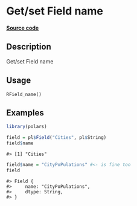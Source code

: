 
# Get/set Field name

[**Source code**](https://github.com/pola-rs/r-polars/tree/main/R/Field.R#L79)

## Description

Get/set Field name

## Usage

<pre><code class='language-R'>RField_name()
</code></pre>

## Examples

``` r
library(polars)

field = pl$Field("Cities", pl$String)
field$name
```

    #> [1] "Cities"

``` r
field$name = "CityPoPulations" #<- is fine too
field
```

    #> Field {
    #>     name: "CityPoPulations",
    #>     dtype: String,
    #> }
